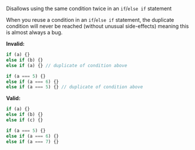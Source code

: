 Disallows using the same condition twice in an `if`/`else if` statement

When you reuse a condition in an `if`/`else if` statement, the duplicate
condition will never be reached (without unusual side-effects) meaning this is
almost always a bug.

**Invalid:**

```typescript
if (a) {}
else if (b) {}
else if (a) {} // duplicate of condition above

if (a === 5) {}
else if (a === 6) {}
else if (a === 5) {} // duplicate of condition above
```

**Valid:**

```typescript
if (a) {}
else if (b) {}
else if (c) {}

if (a === 5) {}
else if (a === 6) {}
else if (a === 7) {}
```
